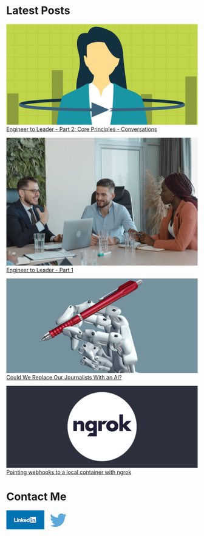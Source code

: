 # Latest Posts

![Engineer to Leader - Core Principles - Conversations](/assets/images/feedback.png)
[Engineer to Leader - Part 2: Core Principles - Conversations](/posts/engineer-to-leader-part-1-20230807)

![Engineer to Leader](/assets/images/boss-1.jpg)
[Engineer to Leader - Part 1](/posts/engineer-to-leader-part-1-20230807)

![gpt-2 ai](/assets/images/ai-journalist.jpeg)
[Could We Replace Our Journalists With an AI?](/posts/text-generation-with-python-gpt2-20210802)

![ngrok](/assets/images/ngrok.png)
[Pointing webhooks to a local container with ngrok](/posts/webhooks-local-container-ngrok-20210726)

# Contact Me
[![LinkedIn](/assets/images/linkedin.png)](https://www.linkedin.com/in/dave-mason-tech/)
[![Twitter](/assets/images/twitter.jpeg)](https://twitter.com/davemasontech)